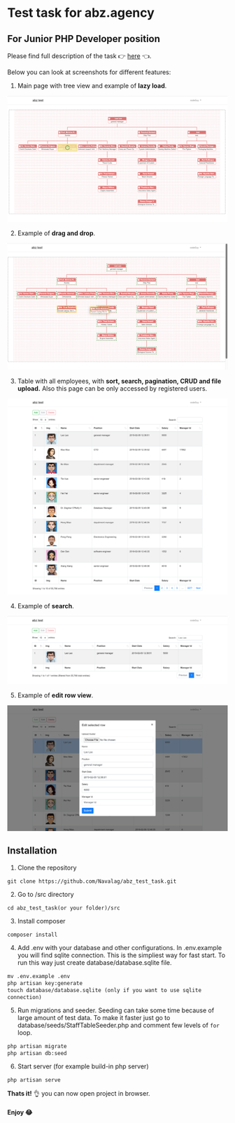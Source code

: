 # Test task for abz.agency
## For Junior PHP Developer position

Please find full description of the task :point_right: [here](https://drive.google.com/file/d/0B8VvT_dbtrYMN1NKSUZXRlo4QUk/view) :point_left:.

Below you can look at screenshots for different features:

1. Main page with tree view and example of **lazy load**.
<img src="/screenshots/screen1.png" alt="project screenshot" title="project screenshot 1">

2. Example of **drag and drop**.
<img src="/screenshots/screen2.png" alt="project screenshot" title="project screenshot 2">

3. Table with all employees, with **sort, search, pagination, CRUD and file upload.**
Also this page can be only accessed by registered users.
<img src="/screenshots/screen3.png" alt="project screenshot" title="project screenshot 3">

4. Example of **search**.
<img src="/screenshots/screen4.png" alt="project screenshot" title="project screenshot 4">

5. Example of **edit row view**.
<img src="/screenshots/screen5.png" alt="project screenshot" title="project screenshot 5">

## Installation

1. Clone the repository
```
git clone https://github.com/Navalag/abz_test_task.git
```

2. Go to /src directory
```
cd abz_test_task(or your folder)/src
```

3. Install composer
```
composer install
```

4. Add .env with your database and other configurations.
In .env.example you will find sqlite connection. This is the simpliest way for fast start.
To run this way just create database/database.sqlite file.
```
mv .env.example .env
php artisan key:generate
touch database/database.sqlite (only if you want to use sqlite connection)
```

5. Run migrations and seeder.
Seeding can take some time because of large amount of test data. To make it faster just go to database/seeds/StaffTableSeeder.php and comment few levels of ```for``` loop.
```
php artisan migrate
php artisan db:seed
```

6. Start server (for example build-in php server)
```
php artisan serve
```

**Thats it!** :ok_hand: you can now open project in browser.

#### Enjoy :joy:
